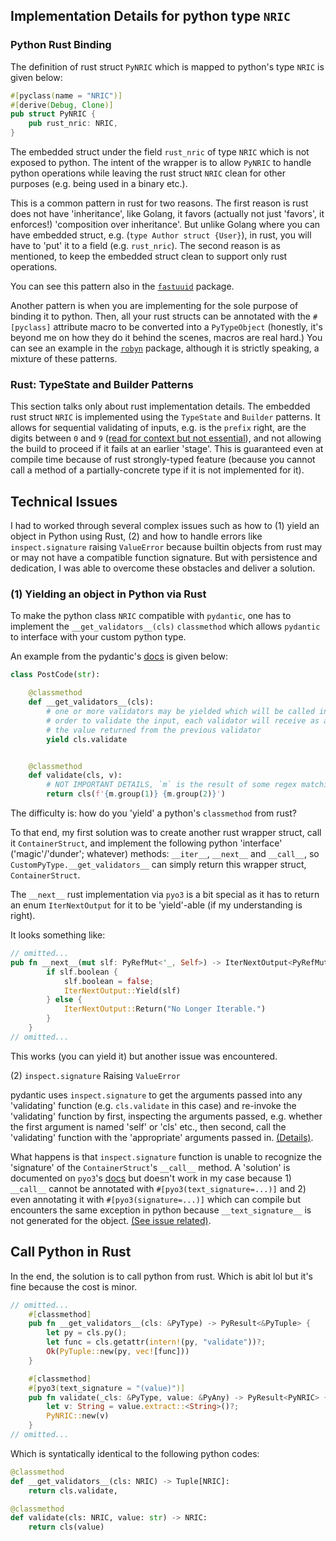 ## Implementation Details for python type `NRIC`

### Python Rust Binding
The definition of rust struct `PyNRIC` which is mapped to python's type `NRIC` is given below:

```rust
#[pyclass(name = "NRIC")]
#[derive(Debug, Clone)]
pub struct PyNRIC {
    pub rust_nric: NRIC,
}
```
The embedded struct under the field `rust_nric` of type `NRIC` which is not exposed to python. The intent of the wrapper is to allow `PyNRIC` to handle python operations while leaving the rust struct `NRIC` clean for other purposes (e.g. being used in a binary etc.).

This is a common pattern in rust for two reasons. The first reason is rust does not have 'inheritance', like Golang, it favors (actually not just 'favors', it enforces!) 'composition over inheritance'. But unlike Golang where you can have embedded struct, e.g. (`type Author struct {User}`), in rust, you will have to 'put' it to a field (e.g. `rust_nric`). The second reason is as mentioned, to keep the embedded struct clean to support only rust operations.

You can see this pattern also in the [`fastuuid`](https://github.com/thedrow/fastuuid/blob/master/src/lib.rs) package.

Another pattern is when you are implementing for the sole purpose of binding it to python. Then, all your rust structs can be annotated with the `#[pyclass]` attribute macro to be converted into a `PyTypeObject` (honestly, it's beyond me on how they do it behind the scenes, macros are real hard.) You can see an example in the [`robyn`](https://github.com/sansyrox/robyn/blob/main/src/server.rs) package, although it is strictly speaking, a mixture of these patterns.

### Rust: TypeState and Builder Patterns
This section talks only about rust implementation details.
The embedded rust struct `NRIC` is implemented using the `TypeState` and `Builder` patterns. It allows for sequential validating of inputs, e.g. is the `prefix` right, are the digits between `0` and `9` ([read for context but not essential](https://en.wikipedia.org/wiki/National_Registration_Identity_Card)), and not allowing the build to proceed if it fails at an earlier 'stage'. This is guaranteed even at compile time because of rust strongly-typed feature (because you cannot call a method of a partially-concrete type if it is not implemented for it).


## Technical Issues

I had to worked through several complex issues such as how to (1) yield an object in Python using Rust, (2) and how to handle errors like `inspect.signature` raising `ValueError` because builtin objects from rust may or may not have a compatible function signature. But with persistence and dedication, I was able to overcome these obstacles and deliver a solution.

### (1) Yielding an object in Python via Rust
To make the python class `NRIC` compatible with `pydantic`, one has to implement the `__get_validators__(cls)` `classmethod` which allows `pydantic` to interface with your custom python type.

An example from the pydantic's [docs](https://docs.pydantic.dev/usage/types/#classes-with-__get_validators__) is given below:

```python
class PostCode(str):

    @classmethod
    def __get_validators__(cls):
        # one or more validators may be yielded which will be called in the
        # order to validate the input, each validator will receive as an input
        # the value returned from the previous validator
        yield cls.validate


    @classmethod
    def validate(cls, v):
        # NOT IMPORTANT DETAILS, `m` is the result of some regex matching
        return cls(f'{m.group(1)} {m.group(2)}')
```

The difficulty is: how do you 'yield' a python's `classmethod` from rust?

To that end, my first solution was to create another rust wrapper struct, call it `ContainerStruct`, and implement the following python 'interface' ('magic'/'dunder'; whatever) methods: `__iter__`, `__next__` and `__call__`, so `CustomPyType.__get_validators__` can simply return this wrapper struct, `ContainerStruct`.

The `__next__` rust implementation via `pyo3` is a bit special as it has to return an enum `IterNextOutput` for it to be 'yield'-able (if my understanding is right).

It looks something like:
```rust
// omitted...
pub fn __next__(mut slf: PyRefMut<'_, Self>) -> IterNextOutput<PyRefMut<'_, Self>, &'static str> {
        if slf.boolean {
            slf.boolean = false;
            IterNextOutput::Yield(slf)
        } else {
            IterNextOutput::Return("No Longer Iterable.")
        }
    }
// omitted...
```

This works (you can yield it) but another issue was encountered.

(2) `inspect.signature` Raising `ValueError`

pydantic uses `inspect.signature` to get the arguments passed into any 'validating' function (e.g. `cls.validate` in this case) and re-invoke the 'validating' function by first, inspecting the arguments passed, e.g. whether the first argument is named 'self' or 'cls' etc., then second, call the 'validating' function with the 'appropriate' arguments passed in. [(Details)](https://github.com/pydantic/pydantic/blob/v1.10.5/pydantic/class_validators.py#L234-L333).

What happens is that `inspect.signature` function is unable to recognize the 'signature' of the `ContainerStruct`'s `__call__` method. A 'solution' is documented on `pyo3`'s [docs](https://pyo3.rs/v0.18.1/function/signature) but doesn't work in my case because 1) `__call__` cannot be annotated with `#[pyo3(text_signature=...)]` and 2) even annotating it with `#[pyo3(signature=...)]` which can compile but encounters the same exception in python because `__text_signature__` is not generated for the object. [(See issue related)](https://github.com/PyO3/pyo3/issues/2992).

## Call Python in Rust

In the end, the solution is to call python from rust. Which is abit lol but it's fine because the cost is minor.

```rust
// omitted...
    #[classmethod]
    pub fn __get_validators__(cls: &PyType) -> PyResult<&PyTuple> {
        let py = cls.py();
        let func = cls.getattr(intern!(py, "validate"))?;
        Ok(PyTuple::new(py, vec![func]))
    }

    #[classmethod]
    #[pyo3(text_signature = "(value)")]
    pub fn validate(_cls: &PyType, value: &PyAny) -> PyResult<PyNRIC> {
        let v: String = value.extract::<String>()?;
        PyNRIC::new(v)
    }
// omitted...
```

Which is syntatically identical to the following python codes:
```python
@classmethod
def __get_validators__(cls: NRIC) -> Tuple[NRIC]:
    return cls.validate,

@classmethod
def validate(cls: NRIC, value: str) -> NRIC:
    return cls(value)
```
